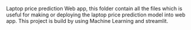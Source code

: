 Laptop price prediction Web app, this folder contain all the files which is useful for making or deploying the laptop price prediction model into web app.
This project is build by using Machine Learning and streamlit.
